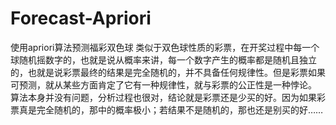 # Forecast-Apriori
使用apriori算法预测福彩双色球
类似于双色球性质的彩票，在开奖过程中每一个球随机摇数字的，也就是说从概率来讲，每一个数字产生的概率都是随机且独立的，也就是说彩票最终的结果是完全随机的，并不具备任何规律性。但是彩票如果可预测，就从某些方面肯定了它有一种规律性，就与彩票的公正性是一种悖论。
算法本身并没有问题，分析过程也很对，结论就是彩票还是少买的好。因为如果彩票真是完全随机的，那中的概率极小；若结果不是随机的，那也还是别买的好……
